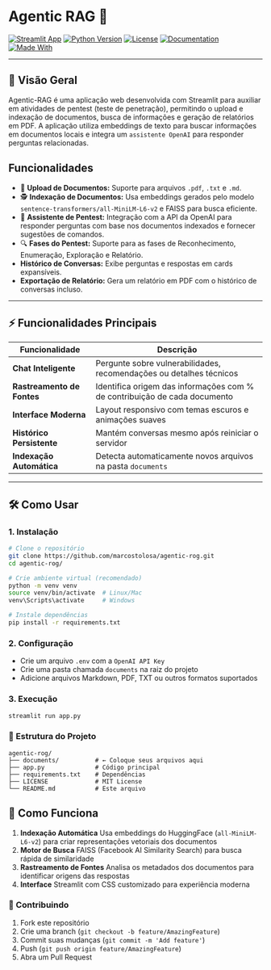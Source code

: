 # Agentic RAG 🚀

[![Streamlit App](https://img.shields.io/badge/Streamlit-1.32.0-brightgreen)](https://streamlit.io/) [![Python Version](https://img.shields.io/badge/Python-3.8%2B-blue)](https://www.python.org/) [![License](https://img.shields.io/badge/License-MIT-red)](LICENSE)
[![Documentation](https://img.shields.io/badge/Documentation-Yes-green)](#como-usar) [![Made With](https://img.shields.io/badge/Made%20with-❤-e03997)](https://github.com/)

---

## 📖 Visão Geral

Agentic-RAG é uma aplicação web desenvolvida com Streamlit para auxiliar em atividades de pentest (teste de penetração), permitindo o upload e indexação de documentos, busca de informações e geração de relatórios em PDF. A aplicação utiliza embeddings de texto para buscar informações em documentos locais e integra um `assistente OpenAI` para responder perguntas relacionadas.

## Funcionalidades
- 📄 **Upload de Documentos:** Suporte para arquivos `.pdf`, `.txt` e `.md`.
- 🕵️ **Indexação de Documentos:** Usa embeddings gerados pelo modelo `sentence-transformers/all-MiniLM-L6-v2` e FAISS para busca eficiente.
- 💬 **Assistente de Pentest:** Integração com a API da OpenAI para responder perguntas com base nos documentos indexados e fornecer sugestões de comandos.
- 🔍 **Fases do Pentest:** Suporte para as fases de Reconhecimento, Enumeração, Exploração e Relatório.
- **Histórico de Conversas:** Exibe perguntas e respostas em cards expansíveis.
- **Exportação de Relatório:** Gera um relatório em PDF com o histórico de conversas incluso.

---

## ⚡ Funcionalidades Principais

| Funcionalidade          | Descrição                                                                 |
|-------------------------|---------------------------------------------------------------------------|
| **Chat Inteligente**     | Pergunte sobre vulnerabilidades, recomendações ou detalhes técnicos      |
| **Rastreamento de Fontes** | Identifica origem das informações com % de contribuição de cada documento |
| **Interface Moderna**    | Layout responsivo com temas escuros e animações suaves                    |
| **Histórico Persistente** | Mantém conversas mesmo após reiniciar o servidor                         |
| **Indexação Automática** | Detecta automaticamente novos arquivos na pasta `documents`              |

---

## 🛠 Como Usar

### 1. Instalação
```bash
# Clone o repositório
git clone https://github.com/marcostolosa/agentic-rog.git
cd agentic-rog/

# Crie ambiente virtual (recomendado)
python -m venv venv
source venv/bin/activate  # Linux/Mac
venv\Scripts\activate     # Windows

# Instale dependências
pip install -r requirements.txt
```

### 2. Configuração
- Crie um arquivo `.env` com a `OpenAI API Key`
- Crie uma pasta chamada `documents` na raiz do projeto
- Adicione arquivos Markdown, PDF, TXT ou outros formatos suportados

### 3. Execução
```bash
streamlit run app.py
```

### 📂 Estrutura do Projeto

```
agentic-rog/
├── documents/          # ← Coloque seus arquivos aqui
├── app.py              # Código principal
├── requirements.txt    # Dependências
├── LICENSE             # MIT License
└── README.md           # Este arquivo
```

## 🤖 Como Funciona
1. **Indexação Automática**
Usa embeddings do HuggingFace (`all-MiniLM-L6-v2`) para criar representações vetoriais dos documentos
2. **Motor de Busca**
FAISS (Facebook AI Similarity Search) para busca rápida de similaridade
3. **Rastreamento de Fontes**
Analisa os metadados dos documentos para identificar origens das respostas
4. **Interface**
Streamlit com CSS customizado para experiência moderna


### 🤝 Contribuindo
1. Fork este repositório
2. Crie uma branch (`git checkout -b feature/AmazingFeature`)
3. Commit suas mudanças (`git commit -m 'Add feature'`)
4. Push (`git push origin feature/AmazingFeature`)
5. Abra um Pull Request